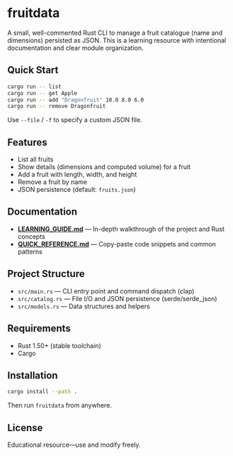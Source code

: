 # fruitdata

A small, well-commented Rust CLI to manage a fruit catalogue (name and dimensions) persisted as JSON. This is a learning resource with intentional documentation and clear module organization.

## Quick Start

```bash
cargo run -- list
cargo run -- get Apple
cargo run -- add "Dragonfruit" 10.0 8.0 6.0
cargo run -- remove Dragonfruit
```

Use `--file` / `-f` to specify a custom JSON file.

## Features

- List all fruits
- Show details (dimensions and computed volume) for a fruit
- Add a fruit with length, width, and height
- Remove a fruit by name
- JSON persistence (default: `fruits.json`)

## Documentation

- **[LEARNING_GUIDE.md](LEARNING_GUIDE.md)** — In-depth walkthrough of the project and Rust concepts
- **[QUICK_REFERENCE.md](QUICK_REFERENCE.md)** — Copy-paste code snippets and common patterns

## Project Structure

- `src/main.rs` — CLI entry point and command dispatch (clap)
- `src/catalog.rs` — File I/O and JSON persistence (serde/serde_json)
- `src/models.rs` — Data structures and helpers

## Requirements

- Rust 1.50+ (stable toolchain)
- Cargo

## Installation

```bash
cargo install --path .
```

Then run `fruitdata` from anywhere.

## License

Educational resource—use and modify freely.